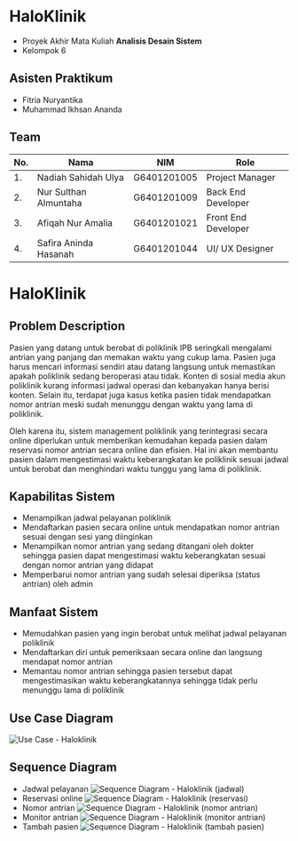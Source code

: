 # HaloKlinik

- Proyek Akhir Mata Kuliah **Analisis Desain Sistem**
- Kelompok 6

## Asisten Praktikum
- Fitria Nuryantika
- Muhammad Ikhsan Ananda

## Team
<table>
  <thead>
      <th>No.</th>
      <th>Nama</th>
      <th>NIM</th>
      <th>Role</th>
  </thead>
  
  <tbody>
    <tr>
      <td>1.</td>
      <td>Nadiah Sahidah Ulya</td>
      <td>G6401201005</td>
      <td>Project Manager</td>
     </tr> 
    <tr>
      <td>2.</td>
      <td>Nur Sulthan Almuntaha</td>
      <td>G6401201009</td>
      <td>Back End Developer</td>
    </tr> 
    <tr>
      <td>3.</td>
      <td>Afiqah Nur Amalia</td>
      <td>G6401201021</td>
      <td>Front End Developer</td>
    </tr>
    <tr>
      <td>4.</td>
      <td>Safira Aninda Hasanah</td>
      <td>G6401201044</td>
      <td>UI/ UX Designer</td>
    </tr>
    </tbody>
</table> 

# HaloKlinik

## Problem Description

Pasien yang datang untuk berobat di poliklinik IPB seringkali mengalami antrian yang panjang dan memakan waktu yang cukup lama. Pasien juga harus mencari informasi sendiri atau datang langsung untuk memastikan apakah poliklinik sedang beroperasi atau tidak. Konten di sosial media akun poliklinik kurang informasi jadwal operasi dan kebanyakan hanya berisi konten. Selain itu, terdapat juga kasus ketika pasien tidak mendapatkan nomor antrian meski sudah menunggu dengan waktu yang lama di poliklinik. 

Oleh karena itu, sistem management poliklinik yang terintegrasi secara online diperlukan untuk memberikan kemudahan kepada pasien dalam reservasi nomor antrian secara online dan efisien. Hal ini akan membantu pasien dalam mengestimasi waktu keberangkatan ke poliklinik sesuai jadwal untuk berobat dan menghindari waktu tunggu yang lama di poliklinik.

## Kapabilitas Sistem

- Menampilkan jadwal pelayanan poliklinik
- Mendaftarkan pasien secara online untuk mendapatkan nomor antrian sesuai dengan sesi yang diinginkan
- Menampilkan nomor antrian yang sedang ditangani oleh dokter sehingga pasien dapat mengestimasi waktu keberangkatan sesuai dengan nomor antrian yang didapat
- Memperbarui nomor antrian yang sudah selesai diperiksa (status antrian) oleh admin

## Manfaat Sistem

- Memudahkan pasien yang ingin berobat untuk melihat jadwal pelayanan poliklinik
- Mendaftarkan diri untuk pemeriksaan secara online dan langsung mendapat nomor antrian
- Memantau nomor antrian sehingga pasien tersebut dapat mengestimasikan waktu keberangkatannya sehingga tidak perlu menunggu lama di poliklinik

## Use Case Diagram
![Use Case - Haloklinik](https://github.com/noerthn1/ADS-KEL-5/assets/74754319/84d195b7-7d55-4435-9945-b29849d77c2a)

## Sequence Diagram
- Jadwal pelayanan
![Sequence Diagram - Haloklinik (jadwal)](https://github.com/noerthn1/ADS-KEL-5/assets/74754319/baa0a6ec-ee4b-4967-ac33-acd6ab1a9596)
- Reservasi online
![Sequence Diagram - Haloklinik (reservasi)](https://github.com/noerthn1/ADS-KEL-5/assets/74754319/a5c64ef5-440c-49c8-9a2d-c52e57798709)
- Nomor antrian
![Sequence Diagram - Haloklinik (nomor antrian)](https://github.com/noerthn1/ADS-KEL-5/assets/74754319/915f81d5-3f7d-4aff-b785-178e5a388fff)
- Monitor antrian
![Sequence Diagram - Haloklinik (monitor antrian)](https://github.com/noerthn1/ADS-KEL-5/assets/74754319/011440a7-128d-4a1d-a317-6ef34c776f08)
- Tambah pasien
![Sequence Diagram - Haloklinik (tambah pasien)](https://github.com/noerthn1/ADS-KEL-5/assets/74754319/ae11587b-cc0a-410a-8c29-3c047f21dbaa)




